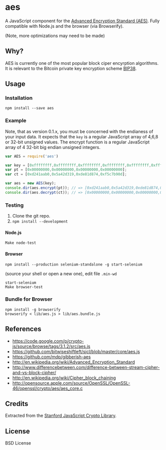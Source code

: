aes
===

A JavaScript component for the [Advanced Encryption Standard (AES)](http://en.wikipedia.org/wiki/Advanced_Encryption_Standard). Fully compatible with Node.js and the browser (via Browserify).

(Note, more optimizations may need to be made)


Why?
----

AES is currently one of the most popular block ciper encyrption algorithms. It is relevant to the Bitcoin private key encryption scheme [BIP38](https://github.com/bitcoin/bips/blob/master/bip-0038.mediawiki).


Usage
-----

### Installation

    npm install --save aes


### Example

Note, that as version 0.1.x, you must be concerned with the endianess of your input data. It expects that the `key` is a regular JavaScript array of 4,6,8 or 32-bit unsigned values. The encrypt function is a regular JavaScript array of 4 32-bit big endian unsigned integers.

```js
var AES = require('aes')

var key = [0xffffffff,0xffffffff,0xffffffff,0xffffffff,0xffffffff,0xfffffff8];
var pt = [0x00000000,0x00000000,0x00000000,0x00000000];
var ct = [0xd241aab0,0x5a42d319,0xde81d874,0xf5c7b90d];

var aes = new AES(key);
console.dir(aes.encrypt(pt)); // => [0xd241aab0,0x5a42d319,0xde81d874,0xf5c7b90d]
console.dir(aes.decrypt(ct)); // => [0x00000000,0x00000000,0x00000000,0x00000000]
``` 

### Testing

1. Clone the git repo.
2. `npm install --development`

#### Node.js

    Make node-test

#### Browser

    npm install --production selenium-standalone -g start-selenium

(source your shell or open a new one), edit file `.min-wd`

    start-selenium
    Make browser-test


### Bundle for Browser

    npm install -g browserify
    browserify < lib/aes.js > lib/aes.bundle.js


References
----------
- https://code.google.com/p/crypto-js/source/browse/tags/3.1.2/src/aes.js
- https://github.com/bitwiseshiftleft/sjcl/blob/master/core/aes.js
- https://github.com/mdp/gibberish-aes
- http://en.wikipedia.org/wiki/Advanced_Encryption_Standard
- http://www.differencebetween.com/difference-between-stream-cipher-and-vs-block-cipher/
- http://en.wikipedia.org/wiki/Cipher_block_chaining
- http://opensource.apple.com/source/OpenSSL/OpenSSL-46/openssl/crypto/aes/aes_core.c



Credits
-------

Extracted from the [Stanford JavaScript Crypto Library](https://github.com/bitwiseshiftleft/sjcl).


License
-------

BSD License
